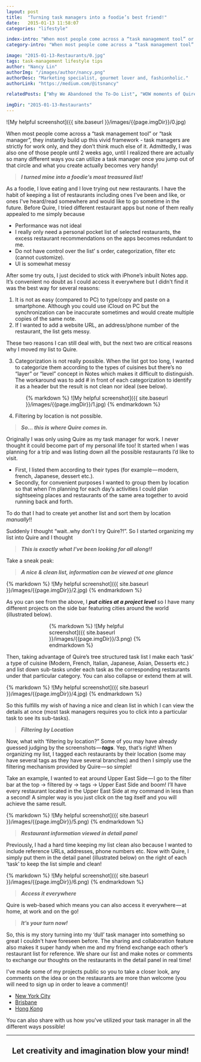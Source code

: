 ```yaml
---
layout: post
title:  "Turning task managers into a foodie’s best friend!"
date:   2015-01-13 11:58:07
categories: "lifestyle"

index-intro: "When most people come across a “task management tool” or “task manager”, they instantly build up this vivid framework - task managers are strictly for work only, and they don’t think much else of it. Admittedly, I was also one of those people until 2 weeks ago..."
category-intro: "When most people come across a “task management tool” or “task manager”, they instantly build up this vivid framework..."

image: "2015-01-13-Restaurants/0.jpg"
tags: task-management lifestyle tips
author: "Nancy Lin"
authorImg: "/images/author/nancy.png"
authorDesc: "Marketing specialist, gourmet lover and, fashionholic."
authorLink: "https://medium.com/@itsnancy"

relatedPosts: ["Why We Abandoned the To-Do List", "WOW moments of Quire!"]

imgDir: "2015-01-13-Restaurants"
---
```



![My helpful screenshot]({{ site.baseurl }}/images/{{page.imgDir}}/0.jpg)

When most people come across a “task management tool” or “task manager”, they instantly build up this vivid framework - task managers are strictly for work only, and they don’t think much else of it. Admittedly, I was also one of those people until 2 weeks ago, until I realized there are actually so many different ways you can utilize a task manager once you jump out of that circle and what you create actually becomes very handy!

> ***I turned mine into a foodie’s most treasured list!***

As a foodie, I love eating and I love trying out new restaurants. I have the habit of keeping a list of restaurants including ones I've been and like, or ones I've heard/read somewhere and would like to go sometime in the future. Before Quire, I tried different restaurant apps but none of them really appealed to me simply because

* Performance was not ideal
* I really only need a personal pocket list of selected restaurants, the excess restaurant recommendations on the apps becomes redundant to me.
* Do not have control over the list’ s order, categorization, filter etc (cannot customize).
* UI is somewhat messy

After some try outs, I just decided to stick with iPhone’s inbuilt Notes app. It’s convenient no doubt as I could access it everywhere but I didn't find it was the best way for several reasons:

1. It is not as easy (compared to PC) to type/copy and paste on a smartphone. Although you could use iCloud on PC but the synchronization can be inaccurate sometimes and would create multiple copies of the same note.
2. If I wanted to add a website URL, an address/phone number of the restaurant, the list gets messy.

These two reasons I can still deal with, but the next two are critical reasons why I moved my list to Quire.

3. Categorization is not really possible. When the list got too long, I wanted to categorize them according to the types of cuisines but there’s no “layer” or “level” concept in Notes which makes it difficult to distinguish. The workaround was to add # in front of each categorization to identify it as a header but the result is not clean nor ideal (see below).

<div style="max-width: 400px; max-height: 600px; margin: 0 auto;">
{% markdown %}
![My helpful screenshot]({{ site.baseurl }}/images/{{page.imgDir}}/1.jpg)
{% endmarkdown %}
</div>

4. Filtering by location is not possible.

> ***So… this is where Quire comes in.***

Originally I was only using Quire as my task manager for work. I never thought it could become part of my personal life too! It started when I was planning for a trip and was listing down all the possible restaurants I’d like to visit.

* First, I listed them according to their types (for example — modern, french, Japanese, dessert etc.).
* Secondly, for convenient purposes I wanted to group them by location so that when I’m planning for each day’s activities I could plan sightseeing places and restaurants of the same area together to avoid running back and forth.

To do that I had to create yet another list and sort them by location *manually*!!

Suddenly I thought “wait..why don’t I try Quire?!”. So I started organizing my list into Quire and I thought

> ***This is exactly what I've been looking for all along!!***

Take a sneak peak:

> ***A nice & clean list, information can be viewed at one glance***

<div style="max-width: 700px; max-height: 460px; margin: 0 auto;">
{% markdown %}
![My helpful screenshot]({{ site.baseurl }}/images/{{page.imgDir}}/2.jpg)
{% endmarkdown %}
</div>

As you can see from the above, I ***put cities at a project level*** so I have many different projects on the side bar featuring cities around the world (illustrated below).

<div style="max-width: 275px; max-height: 352px; margin: 0 auto;">
{% markdown %}
![My helpful screenshot]({{ site.baseurl }}/images/{{page.imgDir}}/3.png)
{% endmarkdown %}
</div>

Then, taking advantage of Quire’s tree structured task list I make each ‘task’ a type of cuisine (Modern, French, Italian, Japanese, Asian, Desserts etc.) and list down sub-tasks under each task as the corresponding restaurants under that particular category. You can also collapse or extend them at will.

<div style="max-width: 700px; max-height: 460px; margin: 0 auto;">
{% markdown %}
![My helpful screenshot]({{ site.baseurl }}/images/{{page.imgDir}}/4.jpg)
{% endmarkdown %}
</div>

So this fulfills my wish of having a nice and clean list in which I can view the details at once (most task managers requires you to click into a particular task to see its sub-tasks).

> ***Filtering by Location***

Now, what with ‘filtering by location?” Some of you may have already guessed judging by the screenshots — ***tags***. Yep, that’s right! When organizing my list, I tagged each restaurants by their location (some may have several tags as they have several branches) and then I simply use the filtering mechanism provided by Quire — so simple!

Take an example, I wanted to eat around Upper East Side — I go to the filter bar at the top -> filtered by -> tags -> Upper East Side and boom! I’ll have every restaurant located in the Upper East Side at my command in less than a second! A simpler way is you just click on the tag itself and you will achieve the same result.

<div style="max-width: 700px; max-height: 220px; margin: 0 auto;">
{% markdown %}
![My helpful screenshot]({{ site.baseurl }}/images/{{page.imgDir}}/5.png)
{% endmarkdown %}
</div>

> ***Restaurant information viewed in detail panel***

Previously, I had a hard time keeping my list clean also because I wanted to include reference URLs, addresses, phone numbers etc. Now with Quire, I simply put them in the detail panel (illustrated below) on the right of each ‘task’ to keep the list simple and clean!

<div style="max-width: 537px; max-height: 251px; margin: 0 auto;">
{% markdown %}
![My helpful screenshot]({{ site.baseurl }}/images/{{page.imgDir}}/6.png)
{% endmarkdown %}
</div>

> ***Access it everywhere***

Quire is web-based which means you can also access it everywhere — at home, at work and on the go!

> ***It’s your turn now!***

So, this is my story turning into my ‘dull’ task manager into something so great I couldn't have foreseen before. The sharing and collaboration feature also makes it super handy when me and my friend exchange each other’s restaurant list for reference. We share our list and make notes or comments to exchange our thoughts on the restaurants in the detail panel in real time!

I've made some of my projects public so you to take a closer look, any comments on the idea or on the restaurants are more than welcome (you will need to sign up in order to leave a comment)!

* [New York City](https://quire.io/w/KsaZyjFP5pHqZocD6wTHPtp7/New_York)
* [Brisbane](https://quire.io/w/IsaZyjFP5pHqZocD6wTHPtp7/Brisbane)
* [Hong Kong](https://quire.io/w/NsaZyjFP5pHqZocD6wTHPtp7/Hong_Kong)

You can also share with us how you've utilized your task manager in all the different ways possible!

---

## <div style="text-align:center;">**Let creativity and imagination blow your mind!**<div>

[jekyll]:      http://jekyllrb.com
[jekyll-gh]:   https://github.com/jekyll/jekyll
[jekyll-help]: https://github.com/jekyll/jekyll-help
